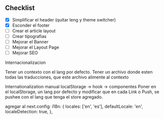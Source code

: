 ## Checklist

- [x] Simplificar el header (quitar leng y theme switcher)
- [x] Esconder el footer
- [ ] Crear el article layout
- [ ] Crear tipografias
- [ ] Mejorar el Banner
- [ ] Mejorar el Layout Page
- [ ] Mejorar SEO

Internacionalizacion

Tener un contexto con el lang por defecto.
Tener un archivo donde esten todas las traducciones, que este archivo alimente al contexto

Internationalization manual
localStorage -> hook -> componentes
Poner en el localStorage, un lang por defecto y modificar que en cada Link o Push, se pushee con el lang que tenga el store agregado.

agregar al next.config:
i18n: {
locales: ['en', 'es'],
defaultLocale: 'en',
localeDetection: true,
},
